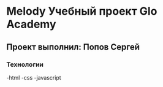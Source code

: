 # Melody Учебный проект Glo Academy
## Проект выполнил: Попов Сергей

### Технологии
-html
-css
-javascript

